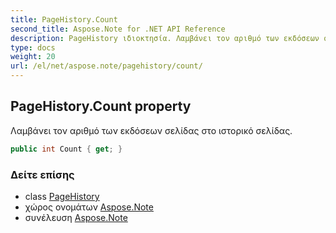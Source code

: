 ```yaml
---
title: PageHistory.Count
second_title: Aspose.Note for .NET API Reference
description: PageHistory ιδιοκτησία. Λαμβάνει τον αριθμό των εκδόσεων σελίδας στο ιστορικό σελίδας.
type: docs
weight: 20
url: /el/net/aspose.note/pagehistory/count/
---
```

## PageHistory.Count property

Λαμβάνει τον αριθμό των εκδόσεων σελίδας στο ιστορικό σελίδας.

```csharp
public int Count { get; }
```

### Δείτε επίσης

* class [PageHistory](../)
* χώρος ονομάτων [Aspose.Note](../../pagehistory/)
* συνέλευση [Aspose.Note](../../../)



